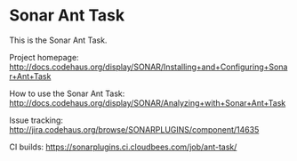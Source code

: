 Sonar Ant Task
=========================

This is the Sonar Ant Task.

Project homepage:
http://docs.codehaus.org/display/SONAR/Installing+and+Configuring+Sonar+Ant+Task

How to use the Sonar Ant Task:
http://docs.codehaus.org/display/SONAR/Analyzing+with+Sonar+Ant+Task

Issue tracking:
http://jira.codehaus.org/browse/SONARPLUGINS/component/14635

CI builds:
https://sonarplugins.ci.cloudbees.com/job/ant-task/
